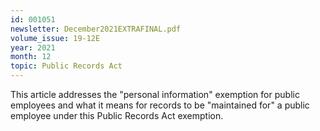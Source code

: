 ```yaml
---
id: 001051
newsletter: December2021EXTRAFINAL.pdf
volume_issue: 19-12E
year: 2021
month: 12
topic: Public Records Act
---
```


This article addresses the "personal information" exemption for public employees and what it means for records to be "maintained for" a public employee under this Public Records Act exemption.